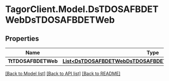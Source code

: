 # TagorClient.Model.DsTDOSAFBDETWebDsTDOSAFBDETWeb

## Properties

Name | Type | Description | Notes
------------ | ------------- | ------------- | -------------
**TtTDOSAFBDETWeb** | [**List&lt;DsTDOSAFBDETWebDsTDOSAFBDETWebTtTDOSAFBDETWebInner&gt;**](DsTDOSAFBDETWebDsTDOSAFBDETWebTtTDOSAFBDETWebInner.md) |  | [optional] 

[[Back to Model list]](../README.md#documentation-for-models) [[Back to API list]](../README.md#documentation-for-api-endpoints) [[Back to README]](../README.md)

